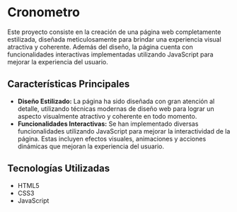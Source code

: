 # Cronometro

Este proyecto consiste en la creación de una página web completamente estilizada, diseñada meticulosamente para brindar una experiencia visual atractiva y coherente. Además del diseño, la página cuenta con funcionalidades interactivas implementadas utilizando JavaScript para mejorar la experiencia del usuario.

## Características Principales

- **Diseño Estilizado:** La página ha sido diseñada con gran atención al detalle, utilizando técnicas modernas de diseño web para lograr un aspecto visualmente atractivo y coherente en todo momento.
- **Funcionalidades Interactivas:** Se han implementado diversas funcionalidades utilizando JavaScript para mejorar la interactividad de la página. Estas incluyen efectos visuales, animaciones y acciones dinámicas que mejoran la experiencia del usuario.

## Tecnologías Utilizadas

- HTML5
- CSS3
- JavaScript